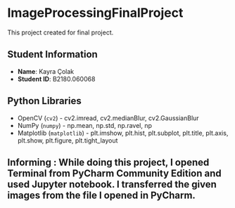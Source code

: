 # ImageProcessingFinalProject
This project created for final project.

## Student Information
- **Name**: Kayra Çolak
- **Student ID**: B2180.060068

## Python Libraries
   - OpenCV (`cv2`) - cv2.imread, cv2.medianBlur, cv2.GaussianBlur
   - NumPy (`numpy`) - np.mean, np.std, np.ravel, np
   - Matplotlib (`matplotlib`) - plt.imshow, plt.hist, plt.subplot, plt.title, plt.axis, plt.show, plt.figure, plt.tight_layout
## Informing : While doing this project, I opened Terminal from PyCharm Community Edition and used Jupyter notebook. I transferred the given images from the file I opened in PyCharm.
